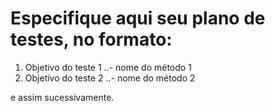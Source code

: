 # Especifique aqui seu plano de testes, no formato:

1. Objetivo do teste 1
..- nome do método 1
2. Objetivo do teste 2
..- nome do método 2

e assim sucessivamente.
